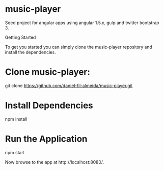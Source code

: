 # music-player


Seed project for angular apps using angular 1.5.x, gulp and twitter bootstrap 3.

Getting Started

To get you started you can simply clone the music-player repository and install the dependencies.

# Clone music-player:
git clone https://github.com/daniel-fil-almeida/music-player.git


# Install Dependencies
npm install

# Run the Application
npm start


Now browse to the app at http://localhost:8080/.
